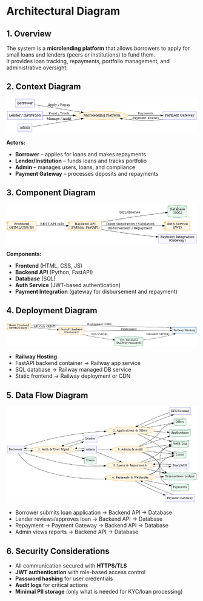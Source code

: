 # Architectural Diagram

## 1. Overview
The system is a **microlending platform** that allows borrowers to apply for small loans and lenders (peers or institutions) to fund them.  
It provides loan tracking, repayments, portfolio management, and administrative oversight.
## 2. Context Diagram
![Context Diagram](./images/contextDiagram.png)

**Actors:**  
- **Borrower** – applies for loans and makes repayments  
- **Lender/Institution** – funds loans and tracks portfolio  
- **Admin** – manages users, loans, and compliance  
- **Payment Gateway** – processes deposits and repayments  
## 3. Component Diagram
![Component Diagram](./images/componentDiagram.png)

**Components:**  
- **Frontend** (HTML, CSS, JS)  
- **Backend API** (Python, FastAPI)  
- **Database** (SQL)  
- **Auth Service** (JWT-based authentication)  
- **Payment Integration** (gateway for disbursement and repayment)  
## 4. Deployment Diagram
![Deployment Diagram](./images/deploymentDiagram.png)

- **Railway Hosting**  
- FastAPI backend container → Railway app service  
- SQL database → Railway managed DB service  
- Static frontend → Railway deployment or CDN  
## 5. Data Flow Diagram
![Data Flow Diagram](./images/dataflowDiagram.png)

- Borrower submits loan application → Backend API → Database  
- Lender reviews/approves loan → Backend API → Database  
- Repayment → Payment Gateway → Backend API → Database  
- Admin views reports → Backend API → Database  
## 6. Security Considerations
- All communication secured with **HTTPS/TLS**  
- **JWT authentication** with role-based access control  
- **Password hashing** for user credentials  
- **Audit logs** for critical actions  
- **Minimal PII storage** (only what is needed for KYC/loan processing)  
